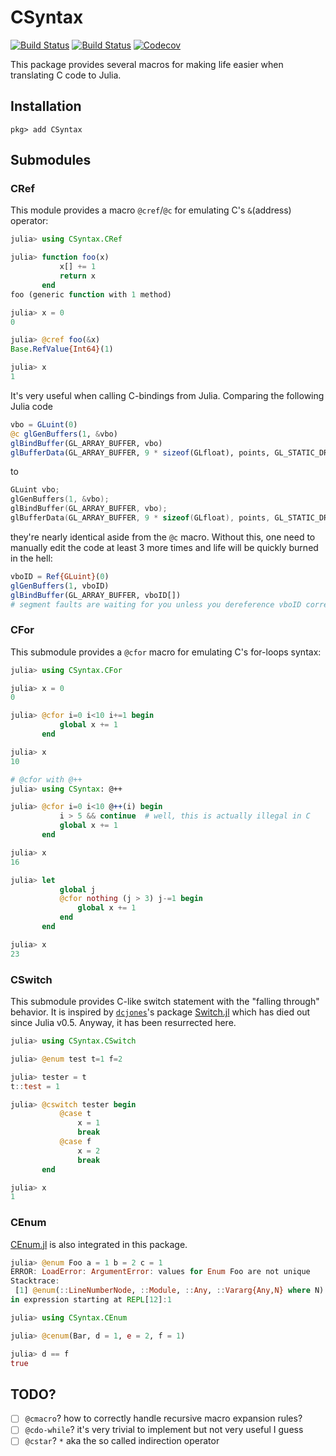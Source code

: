 # CSyntax

[![Build Status](https://travis-ci.com/Gnimuc/CSyntax.jl.svg?branch=master)](https://travis-ci.com/Gnimuc/CSyntax.jl)
[![Build Status](https://ci.appveyor.com/api/projects/status/github/Gnimuc/CSyntax.jl?svg=true)](https://ci.appveyor.com/project/Gnimuc/CSyntax-jl)
[![Codecov](https://codecov.io/gh/Gnimuc/CSyntax.jl/branch/master/graph/badge.svg)](https://codecov.io/gh/Gnimuc/CSyntax.jl)

This package provides several macros for making life easier when translating C code to Julia.

## Installation
```
pkg> add CSyntax
```

## Submodules
### CRef
This module provides a macro `@cref`/`@c` for emulating C's `&`(address) operator:
```julia
julia> using CSyntax.CRef

julia> function foo(x)
           x[] += 1
           return x
       end
foo (generic function with 1 method)

julia> x = 0
0

julia> @cref foo(&x)
Base.RefValue{Int64}(1)

julia> x
1
```
It's very useful when calling C-bindings from Julia. Comparing the following Julia code
```julia
vbo = GLuint(0)
@c glGenBuffers(1, &vbo)
glBindBuffer(GL_ARRAY_BUFFER, vbo)
glBufferData(GL_ARRAY_BUFFER, 9 * sizeof(GLfloat), points, GL_STATIC_DRAW)
```
to
```c
GLuint vbo;
glGenBuffers(1, &vbo);
glBindBuffer(GL_ARRAY_BUFFER, vbo);
glBufferData(GL_ARRAY_BUFFER, 9 * sizeof(GLfloat), points, GL_STATIC_DRAW);
```
they're nearly identical aside from the `@c` macro. Without this, one need to manually edit the code at least 3 more times and life will be quickly burned in the hell:
```julia
vboID = Ref{GLuint}(0)
glGenBuffers(1, vboID)
glBindBuffer(GL_ARRAY_BUFFER, vboID[])
# segment faults are waiting for you unless you dereference vboID correctly in every place hereafter
```

### CFor
This submodule provides a `@cfor` macro for emulating C's for-loops syntax:

```julia
julia> using CSyntax.CFor

julia> x = 0
0

julia> @cfor i=0 i<10 i+=1 begin
           global x += 1
       end

julia> x
10

# @cfor with @++
julia> using CSyntax: @++

julia> @cfor i=0 i<10 @++(i) begin
           i > 5 && continue  # well, this is actually illegal in C
           global x += 1
       end

julia> x
16

julia> let
           global j
           @cfor nothing (j > 3) j-=1 begin
               global x += 1
           end
       end

julia> x
23
```

### CSwitch
This submodule provides C-like switch statement with the "falling through" behavior.
It is inspired by [`dcjones`](https://github.com/dcjones)'s package [Switch.jl](https://github.com/dcjones/Switch.jl) which has died out since Julia v0.5. Anyway, it has been resurrected here.

```julia
julia> using CSyntax.CSwitch

julia> @enum test t=1 f=2

julia> tester = t
t::test = 1

julia> @cswitch tester begin
           @case t
               x = 1
               break
           @case f
               x = 2
               break
       end

julia> x
1
```
### CEnum
[CEnum.jl](https://github.com/JuliaInterop/CEnum.jl) is also integrated in this package.
```julia
julia> @enum Foo a = 1 b = 2 c = 1
ERROR: LoadError: ArgumentError: values for Enum Foo are not unique
Stacktrace:
 [1] @enum(::LineNumberNode, ::Module, ::Any, ::Vararg{Any,N} where N) at ./Enums.jl:128
in expression starting at REPL[12]:1

julia> using CSyntax.CEnum

julia> @cenum(Bar, d = 1, e = 2, f = 1)

julia> d == f
true
```

## TODO?
- [ ] `@cmacro`? how to correctly handle recursive macro expansion rules?
- [ ] `@cdo-while`? it's very trivial to implement but not very useful I guess
- [ ] `@cstar`? `*` aka the so called indirection operator
